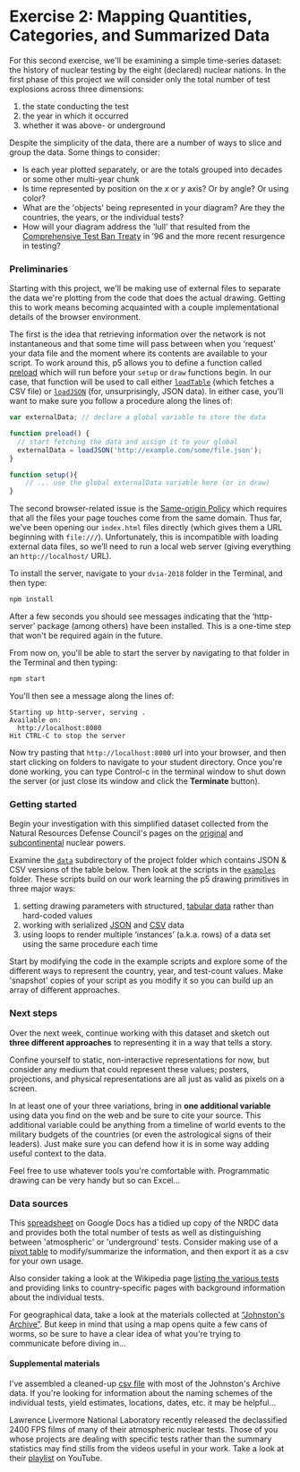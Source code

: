 # Exercise 2: Mapping Quantities, Categories, and Summarized Data

For this second exercise, we'll be examining a simple time-series dataset: the history of nuclear testing by the eight (declared) nuclear nations. In the first phase of this project we will consider only the total number of test explosions across three dimensions:

1. the state conducting the test
2. the year in which it occurred
3. whether it was above- or underground

Despite the simplicity of the data, there are a number of ways to slice and group the data. Some things to consider:

* Is each year plotted separately, or are the totals grouped into decades or some other multi-year chunk
* Is time represented by position on the *x* or *y* axis? Or by angle? Or using color?
* What are the 'objects' being represented in your diagram? Are they the countries, the years, or the individual tests?
* How will your diagram address the 'lull' that resulted from the [Comprehensive Test Ban Treaty](https://en.wikipedia.org/wiki/Comprehensive_Nuclear-Test-Ban_Treaty) in ’96 and the more recent resurgence in testing?


### Preliminaries

Starting with this project, we'll be making use of external files to separate the data we're plotting from the code that does the actual drawing. Getting this to work means becoming acquainted with a couple implementational details of the browser environment.

The first is the idea that retrieving information over the network is not instantaneous and that some time will pass between when you ‘request’ your data file and the moment where its contents are available to your script. To work around this, p5 allows you to define a function called [preload](https://p5js.org/reference/#/p5/preload) which will run before your `setup` or `draw` functions begin. In our case, that function will be used to call either [`loadTable`](https://p5js.org/reference/#/p5/loadTable) (which fetches a CSV file) or [`loadJSON`](https://p5js.org/reference/#/p5/loadJSON) (for, unsurprisingly, JSON data). In either case, you'll want to make sure you follow a procedure along the lines of:

```js
var externalData; // declare a global variable to store the data

function preload() {
  // start fetching the data and assign it to your global
  externalData = loadJSON('http://example.com/some/file.json');
}

function setup(){
    // ... use the global externalData variable here (or in draw)
}
```

The second browser-related issue is the [Same-origin Policy](https://developer.mozilla.org/en-US/docs/Web/Security/Same-origin_policy) which requires that all the files your page touches come from the same domain. Thus far, we've been opening our `index.html` files directly (which gives them a URL beginning with `file:///`). Unfortunately, this is incompatible with loading external data files, so we’ll need to run a local web server (giving everything an `http://localhost/` URL).

To install the server, navigate to your `dvia-2018` folder in the Terminal, and then type:

```sh
npm install
```

After a few seconds you should see messages indicating that the ‘http-server’ package (among others) have been installed. This is a one-time step that won't be required again in the future.

From now on, you'll be able to start the server by navigating to that folder in the Terminal and then typing:

```sh
npm start
```

You'll then see a message along the lines of:

```
Starting up http-server, serving .
Available on:
  http://localhost:8080
Hit CTRL-C to stop the server
```

Now try pasting that `http://localhost:8080` url into your browser, and then start clicking on folders to navigate to your student directory. Once you're done working, you can type Control-c in the terminal window to shut down the server (or just close its window and click the **Terminate** button).

### Getting started

Begin your investigation with this simplified dataset collected from the Natural Resources Defense Council's pages on the [original](https://web.archive.org/web/20160326002858/http://www.nrdc.org/nuclear/nudb/datab15.asp) and [subcontinental](https://web.archive.org/web/20160326003901/http://www.nrdc.org/nuclear/nudb/datab22.asp) nuclear powers.

Examine the [`data`](https://github.com/samizdatco/dvia-2018/2.mapping-quantities/data) subdirectory of the project folder which contains JSON & CSV versions of the table below. Then look at the scripts in the [`examples`](https://github.com/samizdatco/dvia-2018/2.mapping-quantities/examples) folder. These scripts build on our work learning the p5 drawing primitives in three major ways:

1. setting drawing parameters with structured, [tabular data](https://p5js.org/reference/#/p5.Table) rather than hard-coded values
2. working with serialized [JSON](https://p5js.org/reference/#/p5/loadJSON) and [CSV](https://p5js.org/reference/#/p5/loadTable) data
3. using loops to render multiple ‘instances’ (a.k.a. rows) of a data set using the same procedure each time

Start by modifying the code in the example scripts and explore some of the different ways to represent the country, year, and test-count values. Make 'snapshot' copies of your script as you modify it so you can build up an array of different approaches.

### Next steps

Over the next week, continue working with this dataset and sketch out **three different approaches** to representing it in a way that tells a story.

Confine yourself to static, non-interactive representations for now, but consider any medium that could represent these values; posters, projections, and physical representations are all just as valid as pixels on a screen.

In at least one of your three variations, bring in **one additional variable** using data you find on the web and be sure to cite your source. This additional variable could be anything from a timeline of world events to the military budgets of the countries (or even the astrological signs of their leaders). Just make sure you can defend how it is in some way adding useful context to the data.

Feel free to use whatever tools you're comfortable with. Programmatic drawing can be very handy but so can Excel…

### Data sources

This [spreadsheet](https://docs.google.com/spreadsheets/d/1ysSAHVZtK3KImoHR2LXT3C_ZQbNCVihu3Fk6Y-bk9Yg/edit?usp=sharing) on Google Docs has a tidied up copy of the NRDC data and provides both the total number of tests as well as distinguishing between 'atmospheric' or 'underground' tests. Consider making use of a [pivot table](https://support.google.com/docs/answer/1272900?co=GENIE.Platform%3DDesktop&hl=en) to modify/summarize the information, and then export it as a csv for your own usage.

Also consider taking a look at the Wikipedia page [listing the various tests](https://en.wikipedia.org/wiki/List_of_nuclear_weapons_tests) and providing links to country-specific pages with background information about the individual tests.

For geographical data, take a look at the materials collected at [“Johnston's Archive”](http://www.johnstonsarchive.net/nuclear/tests/). But keep in mind that using a map opens quite a few cans of worms, so be sure to have a clear idea of what you're trying to communicate before diving in...

#### Supplemental materials

I've assembled a cleaned-up [csv file](https://github.com/samizdatco/dvia-2018/2.mapping-quantities/data/johnstons-archive.csv) with most of the Johnston's Archive data. If you're looking for information about the naming schemes of the individual tests, yield estimates, locations, dates, etc. it may be helpful...

Lawrence Livermore National Laboratory recently released the declassified 2400 FPS films of many of their atmospheric nuclear tests. Those of you whose projects are dealing with specific tests rather than the summary statistics may find stills from the videos useful in your work. Take a look at their [playlist](https://www.youtube.com/playlist?list=PLvGO_dWo8VfcmG166wKRy5z-GlJ_OQND5) on YouTube.


